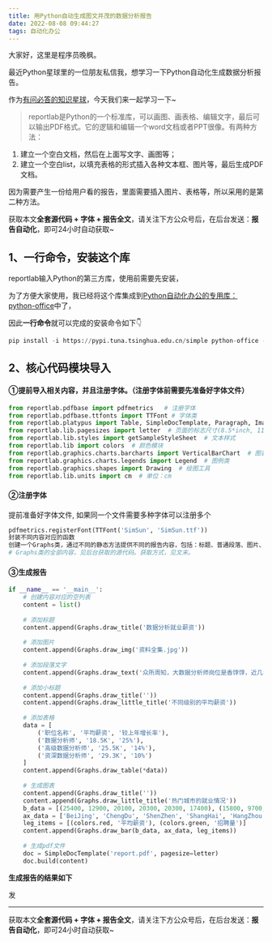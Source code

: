 ```yaml
---
title: 用Python自动生成图文并茂的数据分析报告
date: 2022-08-08 09:44:27
tags: 自动化办公
---
```


大家好，这里是程序员晚枫。

最近Python星球里的一位朋友私信我，想学习一下Python自动化生成数据分析报告。

作为[有问必答的知识星球](https://mp.weixin.qq.com/s/cKPXrt2i_kcRZ4MP7nxSiQ)，今天我们来一起学习一下~
> reportlab是Python的一个标准库，可以画图、画表格、编辑文字，最后可以输出PDF格式。它的逻辑和编辑一个word文档或者PPT很像。有两种方法：

1. 建立一个空白文档，然后在上面写文字、画图等；
2. 建立一个空白list，以填充表格的形式插入各种文本框、图片等，最后生成PDF文档。

因为需要产生一份给用户看的报告，里面需要插入图片、表格等，所以采用的是第二种方法。

获取本文**全套源代码 + 字体 + 报告全文**，请关注下方公众号后，在后台发送：**报告自动化**，即可24小时自动获取~


## 1、一行命令，安装这个库
reportlab输入Python的第三方库，使用前需要先安装，

为了方便大家使用，我已经将这个库集成到[Python自动化办公的专用库：python-office](https://mp.weixin.qq.com/s/QhaUoB7Q4CJHR29uD6JSHQ)中了，

因此**一行命令**就可以完成的安装命令如下👇

```python
pip install -i https://pypi.tuna.tsinghua.edu.cn/simple python-office -U
```
## 2、核心代码模块导入
#### ①提前导入相关内容，并且注册字体。（注册字体前需要先准备好字体文件）
```python
from reportlab.pdfbase import pdfmetrics   # 注册字体
from reportlab.pdfbase.ttfonts import TTFont # 字体类
from reportlab.platypus import Table, SimpleDocTemplate, Paragraph, Image  # 报告内容相关类
from reportlab.lib.pagesizes import letter  # 页面的标志尺寸(8.5*inch, 11*inch)
from reportlab.lib.styles import getSampleStyleSheet  # 文本样式
from reportlab.lib import colors  # 颜色模块
from reportlab.graphics.charts.barcharts import VerticalBarChart  # 图表类
from reportlab.graphics.charts.legends import Legend  # 图例类
from reportlab.graphics.shapes import Drawing  # 绘图工具
from reportlab.lib.units import cm  # 单位：cm
```
#### ②注册字体
提前准备好字体文件, 如果同一个文件需要多种字体可以注册多个
```python
pdfmetrics.registerFont(TTFont('SimSun', 'SimSun.ttf'))
封装不同内容对应的函数
创建一个Graphs类，通过不同的静态方法提供不同的报告内容，包括：标题、普通段落、图片、表格和图表。函数中的相关数据目前绝大多数都是固定值，可以根据情况自行设置成相关参数。
# Graphs类的全部内容，见后台获取的源代码。获取方式，见文末。
```

#### ③生成报告
```python
if __name__ == '__main__':  
    # 创建内容对应的空列表  
    content = list()  
    
    # 添加标题   
    content.append(Graphs.draw_title('数据分析就业薪资'))   
    
    # 添加图片   
    content.append(Graphs.draw_img('资料全集.jpg'))  
    
    # 添加段落文字  
    content.append(Graphs.draw_text('众所周知，大数据分析师岗位是香饽饽，近几年数据分析热席卷了整个互联网行业，与数据分析的相关的岗位招聘、培训数不胜数。很多人前赴后继，想要参与到这波红利当中。那么数据分析师就业前景到底怎么样呢？需要学习Python + 大数据分析，可以添加我的微信：CoderWanFeng'))   
    
    # 添加小标题  
    content.append(Graphs.draw_title(''))  
    content.append(Graphs.draw_little_title('不同级别的平均薪资'))   
    
    # 添加表格   
    data = [    
        ('职位名称', '平均薪资', '较上年增长率'),    
        ('数据分析师', '18.5K', '25%'),     
        ('高级数据分析师', '25.5K', '14%'),    
        ('资深数据分析师', '29.3K', '10%') 
    ]  
    content.append(Graphs.draw_table(*data)) 
    
    # 生成图表  
    content.append(Graphs.draw_title(''))  
    content.append(Graphs.draw_little_title('热门城市的就业情况'))  
    b_data = [(25400, 12900, 20100, 20300, 20300, 17400), (15800, 9700, 12982, 9283, 13900, 7623)]  
    ax_data = ['BeiJing', 'ChengDu', 'ShenZhen', 'ShangHai', 'HangZhou', 'NanJing'] 
    leg_items = [(colors.red, '平均薪资'), (colors.green, '招聘量')]   
    content.append(Graphs.draw_bar(b_data, ax_data, leg_items))  
    
    # 生成pdf文件   
    doc = SimpleDocTemplate('report.pdf', pagesize=letter)  
    doc.build(content)
```
**生成报告的结果如下**

发

---
获取本文**全套源代码 + 字体 + 报告全文**，请关注下方公众号后，在后台发送：**报告自动化**，即可24小时自动获取~


